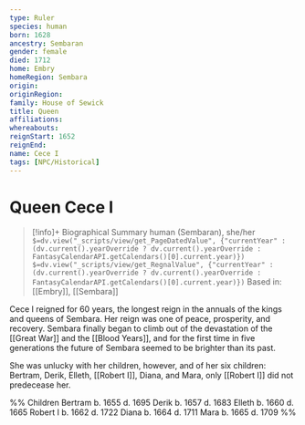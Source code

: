 ```yaml
---
type: Ruler
species: human
born: 1628
ancestry: Sembaran
gender: female
died: 1712
home: Embry
homeRegion: Sembara
origin:
originRegion:
family: House of Sewick
title: Queen
affiliations:
whereabouts:
reignStart: 1652 
reignEnd:
name: Cece I
tags: [NPC/Historical]
---
```

# Queen Cece I
>[!info]+ Biographical Summary
>human (Sembaran), she/her
>`$=dv.view("_scripts/view/get_PageDatedValue", {"currentYear" : (dv.current().yearOverride ? dv.current().yearOverride : FantasyCalendarAPI.getCalendars()[0].current.year)})`
>`$=dv.view("_scripts/view/get_RegnalValue", {"currentYear" : (dv.current().yearOverride ? dv.current().yearOverride : FantasyCalendarAPI.getCalendars()[0].current.year)})`
>Based in: [[Embry]], [[Sembara]]

Cece I reigned for 60 years, the longest reign in the annuals of the kings and queens of Sembara. Her reign was one of peace, prosperity, and recovery. Sembara finally began to climb out of the devastation of the [[Great War]] and the [[Blood Years]], and for the first time in five generations the future of Sembara seemed to be brighter than its past.

She was unlucky with her children, however, and of her six children: Bertram, Derik, Elleth, [[Robert I]], Diana, and Mara, only [[Robert I]] did not predecease her. 

%% Children
		Bertram	 b. 1655  d. 1695
		Derik	 b. 1657  d. 1683
		Elleth	 b. 1660  d. 1665
		Robert I b. 1662  d. 1722
		Diana	 b. 1664  d. 1711
		Mara	 b. 1665  d. 1709
%%






